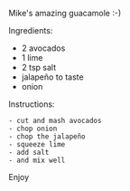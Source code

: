 Mike's amazing guacamole :-)

Ingredients:

   - 2 avocados
   - 1 lime
   -  2 tsp salt
   - jalapeño to taste
   - onion

Instructions:

    - cut and mash avocados
    - chop onion
    - chop the jalapeño
    - squeeze lime
    - add salt
    - and mix well

Enjoy
